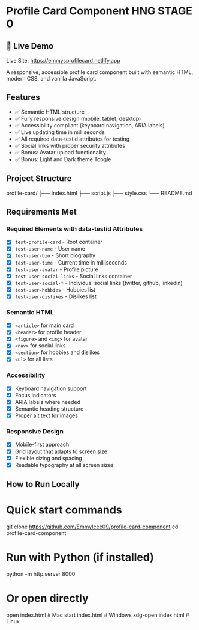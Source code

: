 # Profile Card Component HNG STAGE 0


## 🚀 Live Demo

Live Site: https://emmysprofilecard.netlify.app 

A responsive, accessible profile card component built with semantic HTML, modern CSS, and vanilla JavaScript.

## Features

- ✅ Semantic HTML structure
- ✅ Fully responsive design (mobile, tablet, desktop)
- ✅ Accessibility compliant (keyboard navigation, ARIA labels)
- ✅ Live updating time in milliseconds
- ✅ All required data-testid attributes for testing
- ✅ Social links with proper security attributes
- ✅ Bonus: Avatar upload functionality
- ✅ Bonus: Light and Dark theme Toogle


## Project Structure
profile-card/
├── index.html
├── script.js
├── style.css
└── README.md

## Requirements Met

### Required Elements with data-testid Attributes
- [x] `test-profile-card` - Root container
- [x] `test-user-name` - User name
- [x] `test-user-bio` - Short biography
- [x] `test-user-time` - Current time in milliseconds
- [x] `test-user-avatar` - Profile picture
- [x] `test-user-social-links` - Social links container
- [x] `test-user-social-*` - Individual social links (twitter, github, linkedin)
- [x] `test-user-hobbies` - Hobbies list
- [x] `test-user-dislikes` - Dislikes list

### Semantic HTML
- [x] `<article>` for main card
- [x] `<header>` for profile header
- [x] `<figure>` and `<img>` for avatar
- [x] `<nav>` for social links
- [x] `<section>` for hobbies and dislikes
- [x] `<ul>` for all lists

### Accessibility
- [x] Keyboard navigation support
- [x] Focus indicators
- [x] ARIA labels where needed
- [x] Semantic heading structure
- [x] Proper alt text for images

### Responsive Design
- [x] Mobile-first approach
- [x] Grid layout that adapts to screen size
- [x] Flexible sizing and spacing
- [x] Readable typography at all screen sizes

## How to Run Locally
# Quick start commands
git clone https://github.com/EmmyIcee09/profile-card-component
cd profile-card-component

# Run with Python (if installed)
python -m http.server 8000

# Or open directly
open index.html  # Mac
start index.html # Windows
xdg-open index.html # Linux

